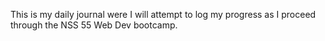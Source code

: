 This is my daily journal were I will attempt to log my progress as I proceed through the NSS 55 Web Dev bootcamp. 